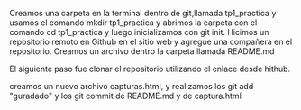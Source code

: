 Creamos una carpeta en la terminal dentro de git,llamada tp1_practica y usamos el comando mkdir tp1_practica y abrimos la carpeta con el comando cd tp1_practica y luego inicializamos con git init. 
Hicimos un repositorio remoto en Github en el sitio web y agregue una compañera en el repositorio. 
Creamos un archivo dentro la carpeta llamada README.md

El siguiente paso fue clonar el repositorio utilizando el enlace desde hithub.

creamos un nuevo archivo capturas.html, y realizamos los git add "guradado"
y los git commit de README.md y de captura.html

